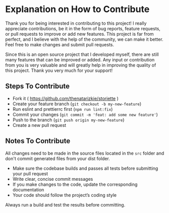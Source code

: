 # Explanation on How to Contribute

Thank you for being interested in contributing to this project! I really appreciate contributions, be it in the form of bug reports, feature requests, or pull requests to improve or add new features. This project is far from perfect, and I believe with the help of the community, we can make it better. Feel free to make changes and submit pull requests.

Since this is an open source project that I developed myself, there are still many features that can be improved or added. Any input or contribution from you is very valuable and will greatly help in improving the quality of this project. Thank you very much for your support!

## Steps To Contribute

- Fork it ( https://github.com/thenatarizkie/storiette )
- Create your feature branch (`git checkout -b my-new-feature`)
- Run eslint and prettierrc first (`npm run lint:fix`)
- Commit your changes (`git commit -m 'feat: add some new feature'`)
- Push to the branch (`git push origin my-new-feature`)
- Create a new pull request

## Notes To Contribute

All changes need to be made in the source files located in the `src` folder and don't commit generated files from your dist folder.

- Make sure the codebase builds and passes all tests before submitting your pull request
- Write clear, concise commit messages
- If you make changes to the code, update the corresponding documentation
- Your code should follow the project’s coding style

Always run a build and test the results before committing.
